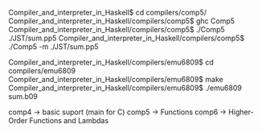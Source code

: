 Compiler_and_interpreter_in_Haskell$ cd compilers/comp5/
Compiler_and_interpreter_in_Haskell/compilers/comp5$ ghc Comp5
Compiler_and_interpreter_in_Haskell/compilers/comp5$ ./Comp5 ./JST/sum.pp5 
Compiler_and_interpreter_in_Haskell/compilers/comp5$ ./Comp5 -m ./JST/sum.pp5 

Compiler_and_interpreter_in_Haskell/compilers/emu6809$ cd compilers/emu6809
Compiler_and_interpreter_in_Haskell/compilers/emu6809$ make 
Compiler_and_interpreter_in_Haskell/compilers/emu6809$ ./emu6809 sum.b09 


comp4 -> basic suport (main for C)
comp5 -> Functions
comp6 -> Higher-Order Functions and Lambdas
